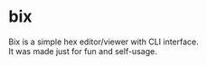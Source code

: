 # bix
Bix is a simple hex editor/viewer with CLI interface.  
It was made just for fun and self-usage.
